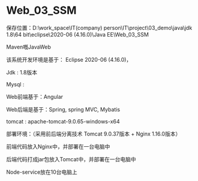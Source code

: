 # Web_03_SSM

保存位置：D:\work_space\IT(company) person\IT\project\03_demo\java\jdk 1.8\64 bit\eclipse\2020-06 (4.16.0)\Java EE\Web_03_SSM

Maven嘅JavaWeb

该系统开发环境是基于： Eclipse 2020-06 (4.16.0)，

Jdk : 1.8版本

Mysql :

Web前端基于：Angular

Web后端是基于：Spring, spring MVC, Mybatis

tomcat : apache-tomcat-9.0.65-windows-x64

部署环境：（采用前后端分离技术 Tomcat 9.0.37版本 + Nginx 1.16.0版本）

前端代码放入Nginx中，并部署在一台电脑中

后端代码打成jar包放入Tomcat中，并部署在一台电脑中

Node-service放在10台电脑上
